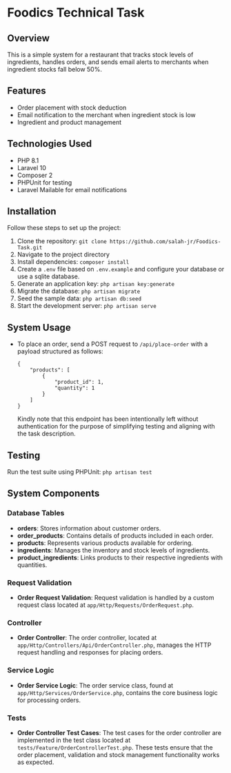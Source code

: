 # Foodics Technical Task

## Overview

This is a simple system for a restaurant that tracks stock levels of ingredients, handles orders, and sends email alerts to merchants when ingredient stocks fall below 50%.

## Features

- Order placement with stock deduction
- Email notification to the merchant when ingredient stock is low
- Ingredient and product management

## Technologies Used

- PHP 8.1
- Laravel 10
- Composer 2
- PHPUnit for testing
- Laravel Mailable for email notifications

## Installation

Follow these steps to set up the project:

1. Clone the repository: `git clone https://github.com/salah-jr/Foodics-Task.git`
2. Navigate to the project directory
3. Install dependencies: `composer install`
4. Create a `.env` file based on `.env.example` and configure your database or use a sqlite database.
5. Generate an application key: `php artisan key:generate`
6. Migrate the database: `php artisan migrate`
7. Seed the sample data: `php artisan db:seed`
8. Start the development server: `php artisan serve`

## System Usage

- To place an order, send a POST request to `/api/place-order` with a payload structured as follows:
  
    ```
   {
        "products": [
            {
                "product_id": 1,
                "quantity": 1
            }
        ]
    }
   ```
  Kindly note that this endpoint has been intentionally left without authentication for the purpose of simplifying testing and aligning with the task description.

## Testing

Run the test suite using PHPUnit: `php artisan test`

## System Components

### Database Tables
- **orders**: Stores information about customer orders.
- **order_products**: Contains details of products included in each order.
- **products**: Represents various products available for ordering.
- **ingredients**: Manages the inventory and stock levels of ingredients.
- **product_ingredients**: Links products to their respective ingredients with quantities.

### Request Validation
- **Order Request Validation**: Request validation is handled by a custom request class located at `app/Http/Requests/OrderRequest.php`.

### Controller
- **Order Controller**: The order controller, located at `app/Http/Controllers/Api/OrderController.php`, manages the HTTP request handling and responses for placing orders.

### Service Logic
- **Order Service Logic**: The order service class, found at `app/Http/Services/OrderService.php`, contains the core business logic for processing orders.

### Tests
- **Order Controller Test Cases**: The test cases for the order controller are implemented in the test class located at `tests/Feature/OrderControllerTest.php`. These tests ensure that the order placement, validation and stock management functionality works as expected.

